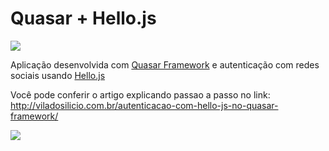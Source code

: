 # Quasar + Hello.js

![](https://github.com/patrickmonteiro/quasar-hello-auth/blob/master/docs/QuasarProject.png?raw=true)


Aplicação desenvolvida com [Quasar Framework](https://quasar-framework.org/) e autenticação com redes sociais usando [Hello.js](https://adodson.com/hello.js/)

Você pode conferir o artigo explicando passao a passo no link: http://viladosilicio.com.br/autenticacao-com-hello-js-no-quasar-framework/

![](https://github.com/patrickmonteiro/quasar-hello-auth/blob/master/docs/quasar-hello-auth.PNG?raw=true)